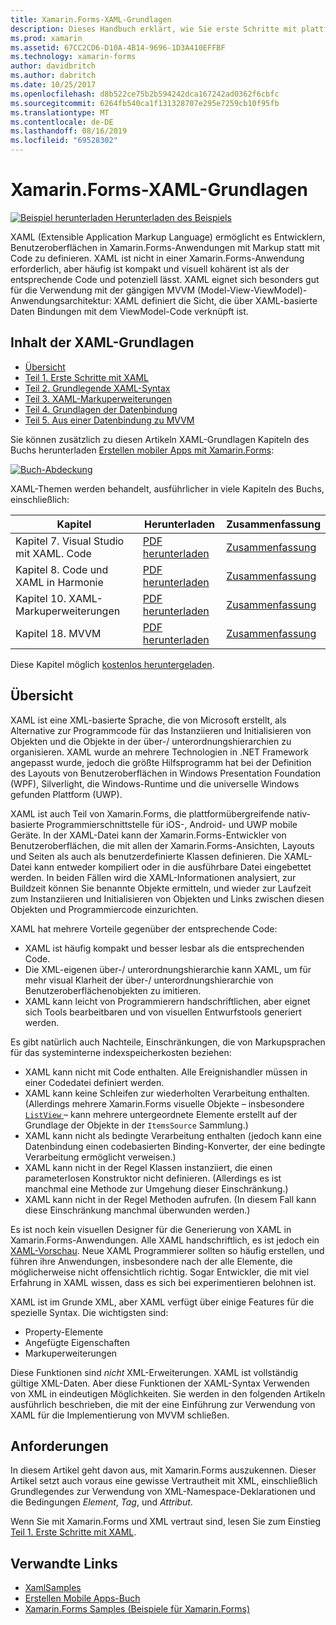 ```yaml
---
title: Xamarin.Forms-XAML-Grundlagen
description: Dieses Handbuch erklärt, wie Sie erste Schritte mit plattformübergreifenden XAML für mobile Geräte. XAML ermöglicht Entwicklern, Benutzeroberflächen in Xamarin.Forms-Anwendungen mit Markup statt Code zu definieren.
ms.prod: xamarin
ms.assetid: 67CC2CD6-D10A-4B14-9696-1D3A410EFFBF
ms.technology: xamarin-forms
author: davidbritch
ms.author: dabritch
ms.date: 10/25/2017
ms.openlocfilehash: d8b522ce75b2b594242dca167242ad0362f6cbfc
ms.sourcegitcommit: 6264fb540ca1f131328707e295e7259cb10f95fb
ms.translationtype: MT
ms.contentlocale: de-DE
ms.lasthandoff: 08/16/2019
ms.locfileid: "69528302"
---
```

# <a name="xamarinforms-xaml-basics"></a>Xamarin.Forms-XAML-Grundlagen

[![Beispiel herunterladen](~/media/shared/download.png) Herunterladen des Beispiels](https://docs.microsoft.com/samples/xamarin/xamarin-forms-samples/xamlsamples)

XAML (Extensible Application Markup Language) ermöglicht es Entwicklern, Benutzeroberflächen in Xamarin.Forms-Anwendungen mit Markup statt mit Code zu definieren. XAML ist nicht in einer Xamarin.Forms-Anwendung erforderlich, aber häufig ist kompakt und visuell kohärent ist als der entsprechende Code und potenziell lässt. XAML eignet sich besonders gut für die Verwendung mit der gängigen MVVM (Model-View-ViewModel)-Anwendungsarchitektur: XAML definiert die Sicht, die über XAML-basierte Daten Bindungen mit dem ViewModel-Code verknüpft ist.

## <a name="xaml-basics-contents"></a>Inhalt der XAML-Grundlagen

* [Übersicht](#Overview)
* [Teil 1. Erste Schritte mit XAML](~/xamarin-forms/xaml/xaml-basics/get-started-with-xaml.md)
* [Teil 2. Grundlegende XAML-Syntax](~/xamarin-forms/xaml/xaml-basics/essential-xaml-syntax.md)
* [Teil 3. XAML-Markuperweiterungen](~/xamarin-forms/xaml/xaml-basics/xaml-markup-extensions.md)
* [Teil 4. Grundlagen der Datenbindung](~/xamarin-forms/xaml/xaml-basics/data-binding-basics.md)
* [Teil 5. Aus einer Datenbindung zu MVVM](~/xamarin-forms/xaml/xaml-basics/data-bindings-to-mvvm.md)

Sie können zusätzlich zu diesen Artikeln XAML-Grundlagen Kapiteln des Buchs herunterladen [Erstellen mobiler Apps mit Xamarin.Forms](~/xamarin-forms/creating-mobile-apps-xamarin-forms/index.md):

[![](images/cover-sml.png "Buch-Abdeckung")](~/xamarin-forms/creating-mobile-apps-xamarin-forms/index.md)

XAML-Themen werden behandelt, ausführlicher in viele Kapiteln des Buchs, einschließlich:


| Kapitel | Herunterladen | Zusammenfassung |
|---------|---------|---------|
| Kapitel 7. Visual Studio mit XAML. Code | [PDF herunterladen](https://download.xamarin.com/developer/xamarin-forms-book/XamarinFormsBook-Ch07-Apr2016.pdf) | [Zusammenfassung](~/xamarin-forms/creating-mobile-apps-xamarin-forms/summaries/chapter07.md) |
| Kapitel 8. Code und XAML in Harmonie | [PDF herunterladen](https://download.xamarin.com/developer/xamarin-forms-book/XamarinFormsBook-Ch08-Apr2016.pdf) | [Zusammenfassung](~/xamarin-forms/creating-mobile-apps-xamarin-forms/summaries/chapter08.md) |
| Kapitel 10. XAML-Markuperweiterungen | [PDF herunterladen](https://download.xamarin.com/developer/xamarin-forms-book/XamarinFormsBook-Ch10-Apr2016.pdf) | [Zusammenfassung](~/xamarin-forms/creating-mobile-apps-xamarin-forms/summaries/chapter10.md) |
| Kapitel 18. MVVM | [PDF herunterladen](https://download.xamarin.com/developer/xamarin-forms-book/XamarinFormsBook-Ch18-Apr2016.pdf) | [Zusammenfassung](~/xamarin-forms/creating-mobile-apps-xamarin-forms/summaries/chapter18.md) |

Diese Kapitel möglich [kostenlos heruntergeladen](~/xamarin-forms/creating-mobile-apps-xamarin-forms/index.md).

<a name="Overview" />

## <a name="overview"></a>Übersicht

XAML ist eine XML-basierte Sprache, die von Microsoft erstellt, als Alternative zur Programmcode für das Instanziieren und Initialisieren von Objekten und die Objekte in der über-/ unterordnungshierarchien zu organisieren. XAML wurde an mehrere Technologien in .NET Framework angepasst wurde, jedoch die größte Hilfsprogramm hat bei der Definition des Layouts von Benutzeroberflächen in Windows Presentation Foundation (WPF), Silverlight, die Windows-Runtime und die universelle Windows gefunden Plattform (UWP).

XAML ist auch Teil von Xamarin.Forms, die plattformübergreifende nativ-basierte Programmierschnittstelle für iOS-, Android- und UWP mobile Geräte. In der XAML-Datei kann der Xamarin.Forms-Entwickler von Benutzeroberflächen, die mit allen der Xamarin.Forms-Ansichten, Layouts und Seiten als auch als benutzerdefinierte Klassen definieren. Die XAML-Datei kann entweder kompiliert oder in die ausführbare Datei eingebettet werden. In beiden Fällen wird die XAML-Informationen analysiert, zur Buildzeit können Sie benannte Objekte ermitteln, und wieder zur Laufzeit zum Instanziieren und Initialisieren von Objekten und Links zwischen diesen Objekten und Programmiercode einzurichten.

XAML hat mehrere Vorteile gegenüber der entsprechende Code:

- XAML ist häufig kompakt und besser lesbar als die entsprechenden Code.
- Die XML-eigenen über-/ unterordnungshierarchie kann XAML, um für mehr visual Klarheit der über-/ unterordnungshierarchie von Benutzeroberflächenobjekten zu imitieren.
- XAML kann leicht von Programmierern handschriftlichen, aber eignet sich Tools bearbeitbaren und von visuellen Entwurfstools generiert werden.

Es gibt natürlich auch Nachteile, Einschränkungen, die von Markupsprachen für das systeminterne indexspeicherkosten beziehen:

- XAML kann nicht mit Code enthalten. Alle Ereignishandler müssen in einer Codedatei definiert werden.
- XAML kann keine Schleifen zur wiederholten Verarbeitung enthalten. (Allerdings mehrere Xamarin.Forms visuelle Objekte – insbesondere [ `ListView` ](xref:Xamarin.Forms.ListView) – kann mehrere untergeordnete Elemente erstellt auf der Grundlage der Objekte in der `ItemsSource` Sammlung.)
- XAML kann nicht als bedingte Verarbeitung enthalten (jedoch kann eine Datenbindung einen codebasierten Binding-Konverter, der eine bedingte Verarbeitung ermöglicht verweisen.)
- XAML kann nicht in der Regel Klassen instanziiert, die einen parameterlosen Konstruktor nicht definieren. (Allerdings es ist manchmal eine Methode zur Umgehung dieser Einschränkung.)
- XAML kann nicht in der Regel Methoden aufrufen. (In diesem Fall kann diese Einschränkung manchmal überwunden werden.)

Es ist noch kein visuellen Designer für die Generierung von XAML in Xamarin.Forms-Anwendungen. Alle XAML handschriftlich, es ist jedoch ein [XAML-Vorschau](~/xamarin-forms/xaml/xaml-previewer/index.md). Neue XAML Programmierer sollten so häufig erstellen, und führen ihre Anwendungen, insbesondere nach der alle Elemente, die möglicherweise nicht offensichtlich richtig. Sogar Entwickler, die mit viel Erfahrung in XAML wissen, dass es sich bei experimentieren belohnen ist.

XAML ist im Grunde XML, aber XAML verfügt über einige Features für die spezielle Syntax. Die wichtigsten sind:

- Property-Elemente
- Angefügte Eigenschaften
- Markuperweiterungen

Diese Funktionen sind *nicht* XML-Erweiterungen. XAML ist vollständig gültige XML-Daten. Aber diese Funktionen der XAML-Syntax Verwenden von XML in eindeutigen Möglichkeiten. Sie werden in den folgenden Artikeln ausführlich beschrieben, die mit der eine Einführung zur Verwendung von XAML für die Implementierung von MVVM schließen.

## <a name="requirements"></a>Anforderungen

In diesem Artikel geht davon aus, mit Xamarin.Forms auszukennen. Dieser Artikel setzt auch voraus eine gewisse Vertrautheit mit XML, einschließlich Grundlegendes zur Verwendung von XML-Namespace-Deklarationen und die Bedingungen *Element*, *Tag*, und *Attribut*.

Wenn Sie mit Xamarin.Forms und XML vertraut sind, lesen Sie zum Einstieg [Teil 1. Erste Schritte mit XAML](~/xamarin-forms/xaml/xaml-basics/get-started-with-xaml.md).

## <a name="related-links"></a>Verwandte Links

- [XamlSamples](https://docs.microsoft.com/samples/xamarin/xamarin-forms-samples/xamlsamples)
- [Erstellen Mobile Apps-Buch](~/xamarin-forms/creating-mobile-apps-xamarin-forms/index.md)
- [Xamarin.Forms Samples (Beispiele für Xamarin.Forms)](https://docs.microsoft.com/samples/browse/?products=xamarin&term=Xamarin.Forms)
